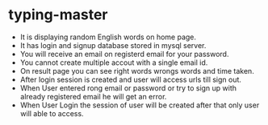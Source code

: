 # typing-master

- It is displaying random English words on home page.
- It has login and signup database stored in mysql server.
- You will receive an email on registerd email for your password.
- You cannot create multiple accout with a single email id.
- On result page you can see right words wrongs words and time taken.
- After login session is created and user will access urls till sign out.
- When User entered rong email or password or try to sign up with already registered email he will get an error.
- When User Login the session of user will be created after that only user will able to access.
